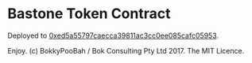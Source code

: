 # Bastone Token Contract

Deployed to [0xed5a55797caecca39811ac3cc0ee085cafc05953](https://etherscan.io/token/0xed5a55797caecca39811ac3cc0ee085cafc05953#balances).


Enjoy. (c) BokkyPooBah / Bok Consulting Pty Ltd 2017. The MIT Licence.